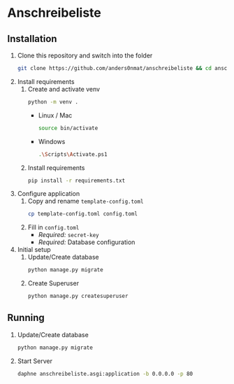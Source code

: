 # Anschreibeliste

## Installation

1.  Clone this repository and switch into the folder
    ```bash
    git clone https://github.com/anders0nmat/anschreibeliste && cd anschreibeliste
    ```
1.  Install requirements
    1.  Create and activate venv
        ```bash
        python -m venv .
        ```
        - Linux / Mac
            ```bash
            source bin/activate
            ```
        - Windows
            ```bash
            .\Scripts\Activate.ps1
            ```
    1.  Install requirements
        ```bash
        pip install -r requirements.txt
        ```
2.  Configure application
    1. Copy and rename `template-config.toml`
        ```bash
        cp template-config.toml config.toml
        ```
    2. Fill in `config.toml`
       - _Required:_ `secret-key`
       - _Required:_ Database configuration
1.  Initial setup
    1. Update/Create database
        ```bash
        python manage.py migrate
        ```
    2. Create Superuser
        ```bash
        python manage.py createsuperuser
        ```

## Running

1.  Update/Create database
    ```bash
    python manage.py migrate
    ```
1.  Start Server
    ```bash
    daphne anschreibeliste.asgi:application -b 0.0.0.0 -p 80
    ```

